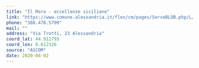 ```yaml
---
title: "Il Moro - eccellenze siciliane"
link: "https://www.comune.alessandria.it/flex/cm/pages/ServeBLOB.php/L/IT/IDPagina/2069"
phone: "388.476.5799"
mail: ""
address: "Via Trotti, 23 Alessandria"
coord_lat: 44.912793
coord_lon: 8.612326
source: "ASCOM"
date: 2020-04-02
---
```



